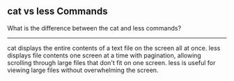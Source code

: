 ## cat vs less Commands

What is the difference between the cat and less commands?

---

cat displays the entire contents of a text file on the screen all at once. less displays file contents one screen at a time with pagination, allowing scrolling through large files that don't fit on one screen. less is useful for viewing large files without overwhelming the screen.


